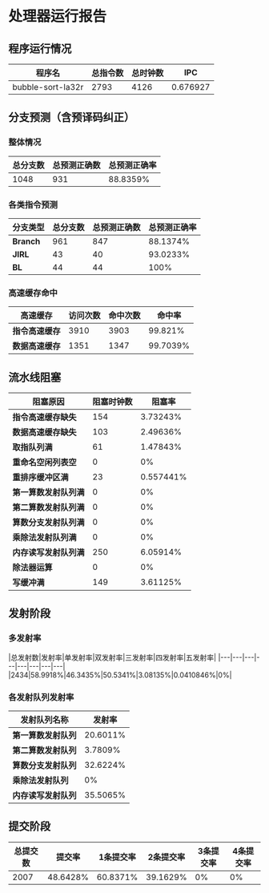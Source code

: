 # 处理器运行报告
## 程序运行情况
|程序名|总指令数|总时钟数|IPC|
|---|---|---|---|
|bubble-sort-la32r|2793|4126|0.676927|

## 分支预测（含预译码纠正）
### 整体情况
|总分支数|总预测正确数|总预测正确率|
|---|---|---|
|1048|931|88.8359%|

### 各类指令预测
|分支类型|总分支数|总预测正确数|总预测正确率|
|---|---|---|---|
|**Branch**| 961 | 847 | 88.1374%|
|**JIRL**| 43 | 40 | 93.0233%|
|**BL**| 44 | 44 | 100%|

### 高速缓存命中
|高速缓存|访问次数|命中次数|命中率|
|---|---|---|---|
|**指令高速缓存**| 3910 | 3903 | 99.821%|
|**数据高速缓存**| 1351 | 1347 | 99.7039%|
## 流水线阻塞
|阻塞原因|阻塞时钟数|阻塞率|
|---|---|---|
|**指令高速缓存缺失**| 154 | 3.73243%|
|**数据高速缓存缺失**| 103 | 2.49636%|
|**取指队列满**| 61 | 1.47843%|
|**重命名空闲列表空**|0 | 0%|
|**重排序缓冲区满**|23 | 0.557441%|
|**第一算数发射队列满**|0 | 0%|
|**第二算数发射队列满**|0 | 0%|
|**算数分支发射队列满**|0 | 0%|
|**乘除法发射队列满**|0 | 0%|
|**内存读写发射队列满**|250 | 6.05914%|
|**除法器运算**|0 | 0%|
|**写缓冲满**|149 | 3.61125%|

## 发射阶段
### 多发射率
|总发射数|发射率|单发射率|双发射率|三发射率|四发射率|五发射率|
|---|---|---|---|---|---|---|---|
|2434|58.9918%|46.3435%|50.5341%|3.08135%|0.0410846%|0%|

### 各发射队列发射率
|发射队列名称|发射率|
|---|---|
|**第一算数发射队列**|20.6011%|
|**第二算数发射队列**|3.7809%|
|**算数分支发射队列**|32.6224%|
|**乘除法发射队列**|0%|
|**内存读写发射队列**|35.5065%|

## 提交阶段
|总提交数|提交率|1条提交率|2条提交率|3条提交率|4条提交率|
|---|---|---|---|---|---|
|2007|48.6428%|60.8371%|39.1629%|0%|0%|
